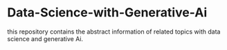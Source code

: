 # Data-Science-with-Generative-Ai

this repository contains the abstract information of related topics with data science and generative Ai.

